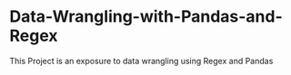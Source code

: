 # Data-Wrangling-with-Pandas-and-Regex
This Project is an  exposure to data wrangling using Regex and Pandas
